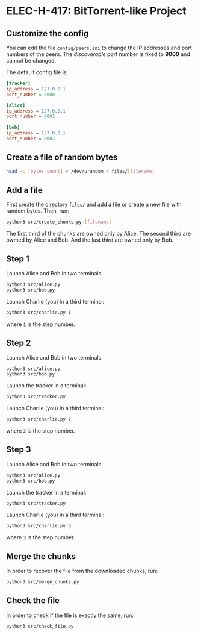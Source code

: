 # ELEC-H-417: BitTorrent-like Project

## Customize the config

You can edit the file `config/peers.ini` to change the IP addresses and port numbers of the peers.
The *discoverable* port number is fixed to **9000** and cannot be changed.

The default config file is:

```ini
[tracker]
ip_address = 127.0.0.1
port_number = 8000

[alice]
ip_address = 127.0.0.1
port_number = 8001

[bob]
ip_address = 127.0.0.1
port_number = 8002
```

## Create a file of random bytes

```bash
head -c [bytes_count] < /dev/urandom > files/[filename]
```

## Add a file

First create the directory `files/` and add a file or create a new file with random bytes.
Then, run:

```bash
python3 src/create_chunks.py [filename]
```

The first third of the chunks are owned only by Alice.
The second third are owmed by Alice and Bob.
And the last third are owned only by Bob.

## Step 1

Launch Alice and Bob in two terminals:
```bash
python3 src/alice.py
python3 src/bob.py
```

Launch Charlie (you) in a third terminal:
```bash
python3 src/charlie.py 1
```

where `1` is the step number.

## Step 2

Launch Alice and Bob in two terminals:
```bash
python3 src/alice.py
python3 src/bob.py
```

Launch the tracker in a terminal:
```bash
python3 src/tracker.py
```

Launch Charlie (you) in a third terminal:
```bash
python3 src/charlie.py 2
```

where `2` is the step number.

## Step 3

Launch Alice and Bob in two terminals:
```bash
python3 src/alice.py
python3 src/bob.py
```

Launch the tracker in a terminal:
```bash
python3 src/tracker.py
```

Launch Charlie (you) in a third terminal:
```bash
python3 src/charlie.py 3
```

where `3` is the step number.

## Merge the chunks

In order to recover the file from the downloaded chunks, run:
```bash
python3 src/merge_chunks.py
```

## Check the file
In order to check if the file is exactly the same, run:
```bash
python3 src/check_file.py
```
